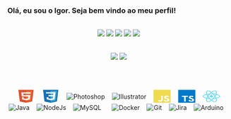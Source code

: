 <h3>Olá, eu sou o Igor. Seja bem vindo ao meu perfil!</h3>

<div align="center" style="display: inline_block"><br>
<a href="https://instagram.com/igor.sardinha"><img src="https://img.shields.io/badge/Instagram-E4405F?style=for-the-badge&logo=instagram&logoColor=white"></a>
<a href="https://linkedin.com/in/igorsardinha"><img src="https://img.shields.io/badge/LinkedIn-0077B5?style=for-the-badge&logo=linkedin&logoColor=white"></a>
<a href="https://discordapp.com/users/327552725212725248"><img src="https://img.shields.io/badge/Discord-7289DA?style=for-the-badge&logo=discord&logoColor=white"></a>
<a href="mailto:igor.sardinha@outlook.com"><img src="https://img.shields.io/badge/Microsoft_Outlook-0078D4?style=for-the-badge&logo=microsoft-outlook&logoColor=white"></a>
<a href="https://open.spotify.com/user/12184304695?si=1fe639b877564dd5"><img src="https://img.shields.io/badge/Spotify-1ED760?&style=for-the-badge&logo=spotify&logoColor=white"></a>
</div>
<br>
<br>

<div align="center" style="display: inline_block">
<img height="180em" src="https://github-readme-stats.vercel.app/api?username=igorsardinha&show_icons=true&theme=github_dark&include_all_commits=true&count_private=true"/>
<img height="180em" src="https://github-readme-stats.vercel.app/api/top-langs/?username=igorsardinha&layout=compact&langs_count=7&theme=github_dark"/>
</div>

<br>
<br>

<div style="display: inline_block"><br>
<p align="center">
  &nbsp;&nbsp;
<img align="center" alt="HTML" height="30" width="40" src="https://raw.githubusercontent.com/devicons/devicon/master/icons/html5/html5-original.svg">
  &nbsp;&nbsp;
<img align="center" alt="CSS" height="30" width="40" src="https://raw.githubusercontent.com/devicons/devicon/master/icons/css3/css3-original.svg">
  &nbsp;&nbsp;
<img align="center" alt="Photoshop" height="30" width="auto" src="https://cdn.jsdelivr.net/gh/devicons/devicon/icons/photoshop/photoshop-plain.svg">
  &nbsp;&nbsp;
<img align="center" alt="Illustrator" height="30" width="auto" src="https://cdn.jsdelivr.net/gh/devicons/devicon/icons/illustrator/illustrator-plain.svg">
  &nbsp;&nbsp;
<img align="center" alt="Js" height="30" width="40" src="https://raw.githubusercontent.com/devicons/devicon/master/icons/javascript/javascript-plain.svg">
  &nbsp;&nbsp;
<img align="center" alt="Ts" height="30" width="40" src="https://raw.githubusercontent.com/devicons/devicon/master/icons/typescript/typescript-plain.svg">
  &nbsp;&nbsp;
<img align="center" alt="React" height="30" width="40" src="https://raw.githubusercontent.com/devicons/devicon/master/icons/react/react-original.svg">
 &nbsp;&nbsp;
<img align="center" alt="Java" height="30" width="40" src="https://cdn.jsdelivr.net/gh/devicons/devicon/icons/java/java-plain.svg">
  &nbsp;&nbsp;
<img align="center" alt="NodeJs" height="30" width="40" src="https://cdn.jsdelivr.net/gh/devicons/devicon/icons/nodejs/nodejs-plain.svg">
  &nbsp;&nbsp;
<img align="center" alt="MySQL" height="30" width="auto" src="https://cdn.jsdelivr.net/gh/devicons/devicon/icons/mysql/mysql-original.svg">
  &nbsp;&nbsp;&nbsp;&nbsp;
<img align="center" alt="Docker" height="30" width="auto" src="https://cdn.jsdelivr.net/gh/devicons/devicon/icons/docker/docker-plain.svg">
  &nbsp;&nbsp;
<img align="center" alt="Git" height="30" width="auto" src="https://cdn.jsdelivr.net/gh/devicons/devicon/icons/git/git-plain.svg">
  &nbsp;&nbsp;
<img align="center" alt="Jira" height="30" width="auto" src="https://cdn.jsdelivr.net/gh/devicons/devicon/icons/jira/jira-original.svg">
  &nbsp;&nbsp;
<img align="center" alt="Arduino" height="30" width="auto" src="https://cdn.jsdelivr.net/gh/devicons/devicon/icons/arduino/arduino-original.svg">
  &nbsp;&nbsp;
</p>
</div>




 

 
 
                                                                                                         

